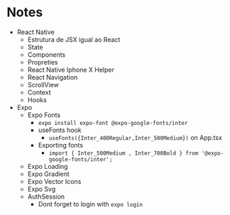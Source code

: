 # Notes
  - React Native
    - Estrutura de JSX igual ao React 
    - State
    - Components
    - Propreties
    - React Native Iphone X Helper
    - React Navigation
    - ScrollView
    - Context
    - Hooks
  - Expo
    - Expo Fonts
      - `expo install expo-font @expo-google-fonts/inter`
      - useFonts hook 
        - `useFonts({Inter_400Regular,Inter_500Medium})` on App.tsx
      - Exporting fonts 
        - `import { Inter_500Medium , Inter_700Bold } from '@expo-google-fonts/inter';`
    - Expo Loading
    - Expo Gradient
    - Expo Vector Icons
    - Expo Svg
    - AuthSession
      - Dont forget to login with `expo login`
            
